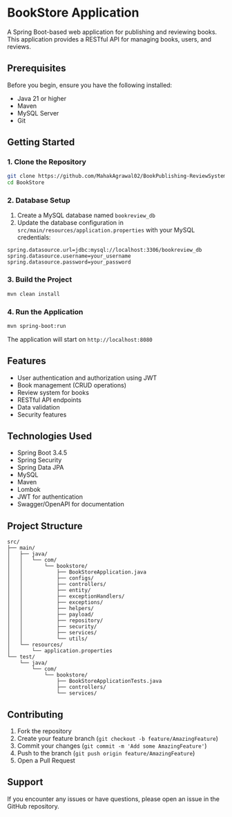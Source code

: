 # BookStore Application

A Spring Boot-based web application for publishing and reviewing books. This application provides a RESTful API for managing books, users, and reviews.

## Prerequisites

Before you begin, ensure you have the following installed:
- Java 21 or higher
- Maven
- MySQL Server
- Git

## Getting Started

### 1. Clone the Repository

```bash
git clone https://github.com/MahakAgrawal02/BookPublishing-ReviewSystem
cd BookStore
```

### 2. Database Setup

1. Create a MySQL database named `bookreview_db`
2. Update the database configuration in `src/main/resources/application.properties` with your MySQL credentials:

```properties
spring.datasource.url=jdbc:mysql://localhost:3306/bookreview_db
spring.datasource.username=your_username
spring.datasource.password=your_password
```

### 3. Build the Project

```bash
mvn clean install
```

### 4. Run the Application

```bash
mvn spring-boot:run
```

The application will start on `http://localhost:8080`

## Features

- User authentication and authorization using JWT
- Book management (CRUD operations)
- Review system for books
- RESTful API endpoints
- Data validation
- Security features

## Technologies Used

- Spring Boot 3.4.5
- Spring Security
- Spring Data JPA
- MySQL
- Maven
- Lombok
- JWT for authentication
- Swagger/OpenAPI for documentation

## Project Structure

```
src/
├── main/
│   ├── java/
│   │   └── com/
│   │       └── bookstore/
│   │           ├── BookStoreApplication.java
│   │           ├── configs/
│   │           ├── controllers/
│   │           ├── entity/
│   │           ├── exceptionHandlers/
│   │           ├── exceptions/
│   │           ├── helpers/
│   │           ├── payload/
│   │           ├── repository/
│   │           ├── security/
│   │           ├── services/
│   │           └── utils/
│   └── resources/
│       └── application.properties
└── test/
    └── java/
        └── com/
            └── bookstore/
                ├── BookStoreApplicationTests.java
                ├── controllers/
                └── services/
```

## Contributing

1. Fork the repository
2. Create your feature branch (`git checkout -b feature/AmazingFeature`)
3. Commit your changes (`git commit -m 'Add some AmazingFeature'`)
4. Push to the branch (`git push origin feature/AmazingFeature`)
5. Open a Pull Request

## Support

If you encounter any issues or have questions, please open an issue in the GitHub repository. 
